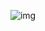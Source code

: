 <div align="center">

![img](https://cdn.discordapp.com/attachments/585068497495654413/1131212021787009154/image.png)

</div>
